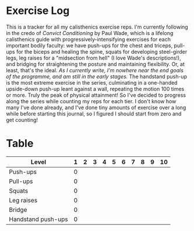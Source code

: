 # Exercise Log
This is a tracker for all my calisthenics exercise reps.
I'm currently following in the credo of *Convict Conditioning* by Paul Wade, which is a lifelong
calisthenics guide with progressively-intensifying exercises for each important bodily faculty:
we have push-ups for the chest and triceps, pull-ups for the biceps and healing the spine,
squats for developing steel-girder legs, leg raises for a "midsection from hell" (I love Wade's descriptions!),
and bridging for straightening the posture and maintaining flexibility. Or, at least, that's the ideal.
*As I currently write, I'm nowhere near the end goals of the programme, and am still in the early stages.*
The handstand push-up is the most extreme exercise in the series, culminating in a one-handed upside-down
push-up leant against a wall, repeating the motion 100 times or more. Truly the peak of physical attainment!
So I've decided to progress along the series while counting my reps for each tier.
I don't know how many I've done already, and I've done tiny amounts of exercise over a long while
before starting this journal, so I figured I should start from zero and get counting!

# Table
| **Level**           | 1 | 2 | 3 | 4 | 5 | 6 | 7 | 8 | 9 | 10 |
|---------------------|---|---|---|---|---|---|---|---|---|----|
| Push-ups            | 0 |   |   |   |   |   |   |   |   |    |
| Pull-ups            | 0 |   |   |   |   |   |   |   |   |    |
| Squats              | 0 |   |   |   |   |   |   |   |   |    |
| Leg raises          | 0 |   |   |   |   |   |   |   |   |    |
| Bridge              | 0 |   |   |   |   |   |   |   |   |    |
| Handstand push-ups  | 0 |   |   |   |   |   |   |   |   |    |
